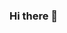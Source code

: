 ### Hi there 👋

<!--
**Jenovia02/Jenovia02** is a ✨ _special_ ✨ repository because its `README.md` (this file) appears on your GitHub profile.

Here are some ideas to get you started:

- 📑I’m currently studying CyberSecurity Analyst
- 🥊 I’m currently learning kick-boxing
- 🤔 I’m looking for help with coding and Ethical Hacking
- 😄 Pronouns: she/her
- 🫀 I love: traveling
- 
-->
